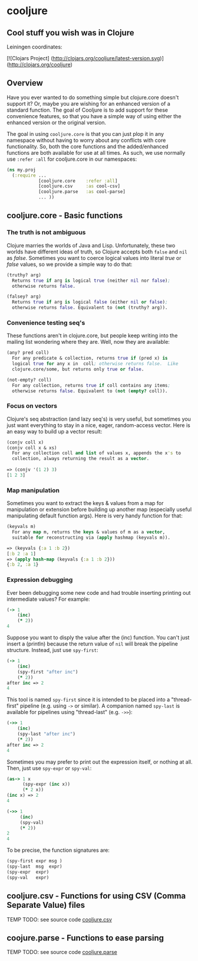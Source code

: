cooljure
========

## Cool stuff you wish was in Clojure

Leiningen coordinates:

[![Clojars Project]
(http://clojars.org/cooljure/latest-version.svg)]
(http://clojars.org/cooljure)

## Overview

Have you ever wanted to do something simple but clojure.core doesn't support it?  Or, maybe you are wishing for an enhanced version of a standard function.  The goal of Cooljure is to add support for these convenience features, so that you have a simple way of using either the enhanced version or the original version.

The goal in using `cooljure.core` is that you can just plop it in any namespace without having to worry about any conflicts with core functionality.  So, both the core functions and the added/enhanced functions are both available for use at all times.  As such, we use normally use `:refer :all` for cooljure.core in our namespaces:

```clojure
(ns my.proj
  (:require ...
            [cooljure.core    :refer :all]
            [cooljure.csv     :as cool-csv]
            [cooljure.parse   :as cool-parse]
            ... ))
````

## cooljure.core - Basic functions

### The truth is not ambiguous

Clojure marries the worlds of Java and Lisp.  Unfortunately, these two worlds have different ideas of truth, so Clojure accepts both `false` and `nil` as _false_.  Sometimes you want to coerce logical values into literal _true_ or _false_ values, so we provide a simple way to do that:

```clojure
(truthy? arg)
  Returns true if arg is logical true (neither nil nor false);
  otherwise returns false.

(falsey? arg)
  Returns true if arg is logical false (either nil or false);
  otherwise returns false. Equivalent to (not (truthy? arg)).
```

### Convenience testing seq's

These functions aren't in clojure.core, but people keep writing into the mailing list wondering where they are.  Well, now they are available:

```clojure
(any? pred coll)
  For any predicate & collection, returns true if (pred x) is 
  logical true for any x in  coll; otherwise returns false.  Like
  clojure.core/some, but returns only true or false.

(not-empty? coll)
  For any collection, returns true if coll contains any items; 
  otherwise returns false. Equivalent to (not (empty? coll)).
```
### Focus on vectors

Clojure's seq abstraction (and lazy seq's) is very useful, but sometimes you just want everything to stay in a nice, eager, random-access vector.  Here is an easy way to build up a vector result:

```clojure
(conjv coll x)
(conjv coll x & xs)
  For any collection coll and list of values x, appends the x's to 
  collection, always returning the result as a vector.
  
=> (conjv '(1 2) 3)
[1 2 3]

```

### Map manipulation

Sometimes you want to extract the keys & values from a map for manipulation or extension before building up another map (especially useful manipulating default function args).  Here is very handy function for that:

```clojure
(keyvals m)
  For any map m, returns the keys & values of m as a vector, 
  suitable for reconstructing via (apply hashmap (keyvals m)).

=> (keyvals {:a 1 :b 2})
[:b 2 :a 1]
=> (apply hash-map (keyvals {:a 1 :b 2}))
{:b 2, :a 1}
```

### Expression debugging

Ever been debugging some new code and had trouble inserting printing out intermediate values?  For example:

```clojure
(-> 1
    (inc)
    (* 2))
4
```
Suppose you want to disply the value after the (inc) function. You can't just insert a (println) because the return value of `nil` will break the pipeline structure.  Instead, just use `spy-first`:

```clojure
(-> 1
    (inc)
    (spy-first "after inc")
    (* 2))
after inc => 2
4
```
This tool is named `spy-first` since it is intended to be placed into a "thread-first" pipeline (e.g. using `->` or similar).  A companion named `spy-last` is available for pipelines using "thread-last" (e.g. `->>`):
```clojure
(->> 1
    (inc)
    (spy-last "after inc")
    (* 2))
after inc => 2
4
```

Sometimes you may prefer to print out the expression itself, or nothing at all.  Then, just use `spy-expr` or `spy-val`:
```clojure
(as-> 1 x
      (spy-expr (inc x))
      (* 2 x))
(inc x) => 2
4

(->> 1
     (inc)
     (spy-val)
     (* 2))
2
4
```
To be precise, the function signatures are:
```clojure
(spy-first expr msg )
(spy-last  msg  expr)
(spy-expr  expr)
(spy-val   expr)
```

## cooljure.csv - Functions for using CSV (Comma Separate Value) files

TEMP TODO:  see source code [cooljure.csv](http://github.com/cloojure/cooljure/blob/master/src/cooljure/csv.clj)

## coojure.parse - Functions to ease parsing

TEMP TODO:  see source code [cooljure.parse](http://github.com/cloojure/cooljure/blob/master/src/cooljure/parse.clj)

